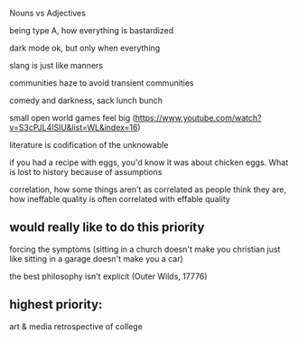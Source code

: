 Nouns vs Adjectives

being type A, how everything is bastardized

dark mode ok, but only when everything

slang is just like manners

communities haze to avoid transient communities

comedy and darkness, sack lunch bunch

small open world games feel big
(https://www.youtube.com/watch?v=S3cPJL4ISlU&list=WL&index=16)

literature is codification of the unknowable

if you had a recipe with eggs, you'd know it was about chicken eggs. What is lost to history because of assumptions

correlation, how some things aren't as correlated as people think they are, how ineffable quality is often correlated with effable quality

would really like to do this priority
-------------------------------------

forcing the symptoms (sitting in a church doesn't make you christian just like sitting in a garage doesn't make you a car)

the best philosophy isn't explicit (Outer Wilds, 17776)

highest priority:
-----------------

art & media
retrospective of college
